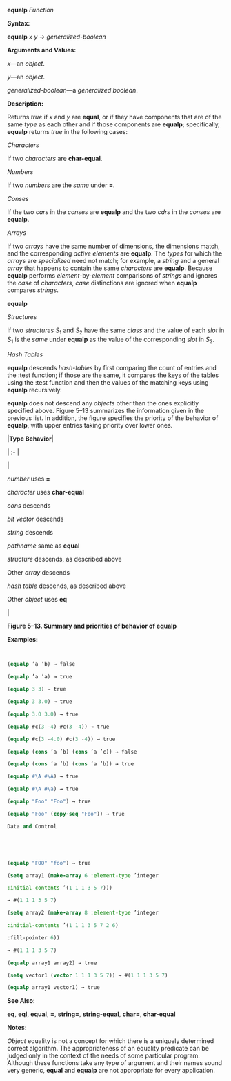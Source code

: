 **equalp** *Function* 



**Syntax:** 



**equalp** *x y → generalized-boolean* 



**Arguments and Values:** 



*x*—an *object*. 



*y*—an *object*. 



*generalized-boolean*—a *generalized boolean*. 



**Description:** 



Returns *true* if *x* and *y* are **equal**, or if they have components that are of the same *type* as each other and if those components are **equalp**; specifically, **equalp** returns *true* in the following cases: 



*Characters* 



If two *characters* are **char-equal**. 



*Numbers* 



If two *numbers* are the *same* under **=**. 



*Conses* 



If the two *cars* in the *conses* are **equalp** and the two *cdrs* in the *conses* are **equalp**. 



*Arrays* 



If two *arrays* have the same number of dimensions, the dimensions match, and the corresponding *active elements* are **equalp**. The *types* for which the *arrays* are *specialized* need not match; for example, a *string* and a general *array* that happens to contain the same *characters* are **equalp**. Because **equalp** performs *element*-by-*element* comparisons of *strings* and ignores the *case* of *characters*, *case* distinctions are ignored when **equalp** compares *strings*. 















**equalp** 



*Structures* 



If two *structures S*<sub>1</sub> and *S*<sub>2</sub> have the same *class* and the value of each *slot* in *S*<sub>1</sub> is the *same* under **equalp** as the value of the corresponding *slot* in *S*<sub>2</sub>. 



*Hash Tables* 



**equalp** descends *hash-tables* by first comparing the count of entries and the :test function; if those are the same, it compares the keys of the tables using the :test function and then the values of the matching keys using **equalp** recursively. 



**equalp** does not descend any *objects* other than the ones explicitly specified above. Figure 5–13 summarizes the information given in the previous list. In addition, the figure specifies the priority of the behavior of **equalp**, with upper entries taking priority over lower ones. 



|**Type Behavior**|

| :- |

|<p>*number* uses **=** </p><p>*character* uses **char-equal** </p><p>*cons* descends </p><p>*bit vector* descends </p><p>*string* descends </p><p>*pathname* same as **equal** </p><p>*structure* descends, as described above </p><p>Other *array* descends </p><p>*hash table* descends, as described above </p><p>Other *object* uses **eq**</p>|





**Figure 5–13. Summary and priorities of behavior of equalp** 



**Examples:**
```lisp
 

(equalp ’a ’b) → false 

(equalp ’a ’a) → true 

(equalp 3 3) → true 

(equalp 3 3.0) → true 

(equalp 3.0 3.0) → true 

(equalp #c(3 -4) #c(3 -4)) → true 

(equalp #c(3 -4.0) #c(3 -4)) → true 

(equalp (cons ’a ’b) (cons ’a ’c)) → false 

(equalp (cons ’a ’b) (cons ’a ’b)) → true 

(equalp #\A #\A) → true 

(equalp #\A #\a) → true 

(equalp "Foo" "Foo") → true 

(equalp "Foo" (copy-seq "Foo")) → true 

Data and Control 





(equalp "FOO" "foo") → true 

(setq array1 (make-array 6 :element-type ’integer 

:initial-contents ’(1 1 1 3 5 7))) 

→ #(1 1 1 3 5 7) 

(setq array2 (make-array 8 :element-type ’integer 

:initial-contents ’(1 1 1 3 5 7 2 6) 

:fill-pointer 6)) 

→ #(1 1 1 3 5 7) 

(equalp array1 array2) → true 

(setq vector1 (vector 1 1 1 3 5 7)) → #(1 1 1 3 5 7) 

(equalp array1 vector1) → true 


```
**See Also:** 



**eq**, **eql**, **equal**, **=**, **string=**, **string-equal**, **char=**, **char-equal** 



**Notes:** 



*Object* equality is not a concept for which there is a uniquely determined correct algorithm. The appropriateness of an equality predicate can be judged only in the context of the needs of some particular program. Although these functions take any type of argument and their names sound very generic, **equal** and **equalp** are not appropriate for every application. 



